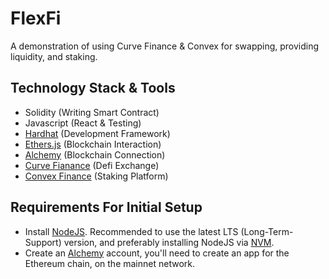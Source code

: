 # FlexFi

A demonstration of using Curve Finance & Convex for swapping, providing liquidity, and staking. 

## Technology Stack & Tools

- Solidity (Writing Smart Contract)
- Javascript (React & Testing)
- [Hardhat](https://hardhat.org/) (Development Framework)
- [Ethers.js](https://docs.ethers.io/v5/) (Blockchain Interaction)
- [Alchemy](https://www.alchemy.com/) (Blockchain Connection)
- [Curve Fianance](https://curve.fi/#/ethereum/swap) (Defi Exchange)
- [Convex Finance](https://www.convexfinance.com/) (Staking Platform)

## Requirements For Initial Setup
- Install [NodeJS](https://nodejs.org/en/). Recommended to use the latest LTS (Long-Term-Support) version, and preferably installing NodeJS via [NVM](https://github.com/nvm-sh/nvm#intro).
- Create an [Alchemy](https://www.alchemy.com/) account, you'll need to create an app for the Ethereum chain, on the mainnet network.